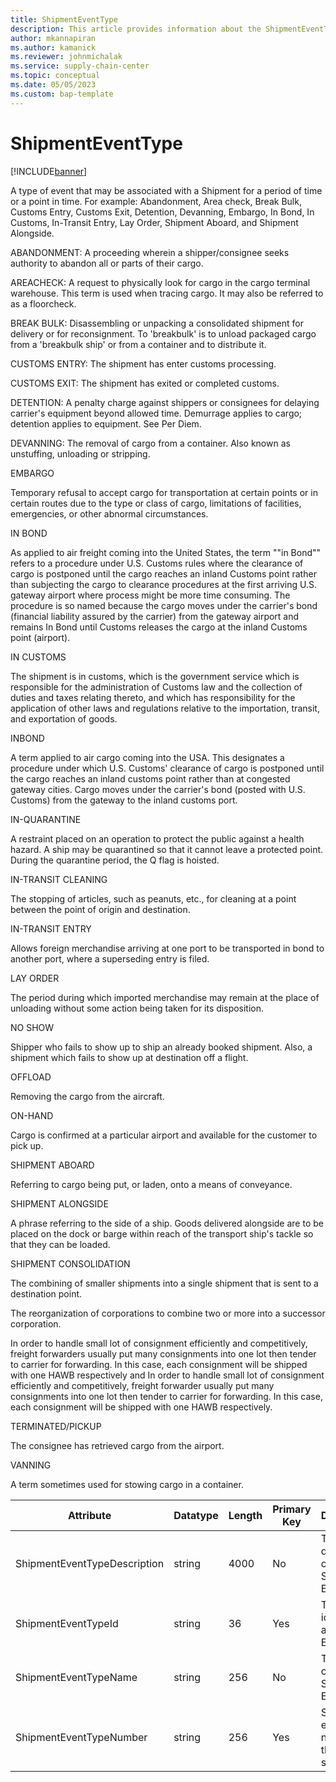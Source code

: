 ```yaml
---
title: ShipmentEventType
description: This article provides information about the ShipmentEventType entity.
author: mkannapiran
ms.author: kamanick
ms.reviewer: johnmichalak
ms.service: supply-chain-center
ms.topic: conceptual
ms.date: 05/05/2023
ms.custom: bap-template
---
```


# **ShipmentEventType**

[!INCLUDE[banner](../../includes/banner.md)]

A type of event that may be associated with a Shipment for a period of time or a point in time. For example: Abandonment, Area check, Break Bulk, Customs Entry, Customs Exit, Detention, Devanning, Embargo, In Bond, In Customs, In-Transit Entry, Lay Order, Shipment Aboard, and Shipment Alongside.

ABANDONMENT: A proceeding wherein a shipper/consignee seeks authority to abandon all or parts of their cargo.

AREACHECK: A request to physically look for cargo in the cargo terminal warehouse. This term is used when tracing cargo. It may also be referred to as a floorcheck.

BREAK BULK: Disassembling or unpacking a consolidated shipment for delivery or for reconsignment. To 'breakbulk' is to unload packaged cargo from a 'breakbulk ship' or from a container and to distribute it.

CUSTOMS ENTRY: The shipment has enter customs processing.

CUSTOMS EXIT: The shipment has exited or completed customs.

DETENTION: A penalty charge against shippers or consignees for delaying carrier's equipment beyond allowed time. Demurrage applies to cargo; detention applies to equipment. See Per Diem.

DEVANNING: The removal of cargo from a container. Also known as unstuffing, unloading or stripping.

EMBARGO

Temporary refusal to accept cargo for transportation at certain points or in certain routes due to the type or class of cargo, limitations of facilities, emergencies, or other abnormal circumstances.

IN BOND

As applied to air freight coming into the United States, the term ""in Bond"" refers to a procedure under U.S. Customs rules where the clearance of cargo is postponed until the cargo reaches an inland Customs point rather than subjecting the cargo to clearance procedures at the first arriving U.S. gateway airport where process might be more time consuming. The procedure is so named because the cargo moves under the carrier's bond (financial liability assured by the carrier) from the gateway airport and remains In Bond until Customs releases the cargo at the inland Customs point (airport).

IN CUSTOMS

The shipment is in customs, which is the government service which is responsible for the administration of Customs law and the collection of duties and taxes relating thereto, and which has responsibility for the application of other laws and regulations relative to the importation, transit, and exportation of goods.

INBOND

A term applied to air cargo coming into the USA. This designates a procedure under which U.S. Customs' clearance of cargo is postponed until the cargo reaches an inland customs point rather than at congested gateway cities. Cargo moves under the carrier's bond (posted with U.S. Customs) from the gateway to the inland customs port.

IN-QUARANTINE

A restraint placed on an operation to protect the public against a health hazard. A ship may be quarantined so that it cannot leave a protected point. During the quarantine period, the Q flag is hoisted.

IN-TRANSIT CLEANING

The stopping of articles, such as peanuts, etc., for cleaning at a point between the point of origin and destination.

IN-TRANSIT ENTRY

Allows foreign merchandise arriving at one port to be transported in bond to another port, where a superseding entry is filed.

LAY ORDER

The period during which imported merchandise may remain at the place of unloading without some action being taken for its disposition.

NO SHOW

Shipper who fails to show up to ship an already booked shipment. Also, a shipment which fails to show up at destination off a flight.

OFFLOAD

Removing the cargo from the aircraft.

ON-HAND

Cargo is confirmed at a particular airport and available for the customer to pick up.

SHIPMENT ABOARD

Referring to cargo being put, or laden, onto a means of conveyance.

SHIPMENT ALONGSIDE

A phrase referring to the side of a ship. Goods delivered alongside are to be placed on the dock or barge within reach of the transport ship's tackle so that they can be loaded.

SHIPMENT CONSOLIDATION

The combining of smaller shipments into a single shipment that is sent to a destination point.

The reorganization of corporations to combine two or more into a successor corporation.

In order to handle small lot of consignment efficiently and competitively, freight forwarders usually put many consignments into one lot then tender to carrier for forwarding. In this case, each consignment will be shipped with one HAWB respectively and In order to handle small lot of consignment efficiently and competitively, freight forwarder usually put many consignments into one lot then tender to carrier for forwarding. In this case, each consignment will be shipped with one HAWB respectively.

TERMINATED/PICKUP

The consignee has retrieved cargo from the airport.

VANNING

A term sometimes used for stowing cargo in a container.


|	Attribute	|	Datatype	|	Length	|	Primary Key	|	Description	|
|---------------|--------|------|----------|-----------|
|	ShipmentEventTypeDescription	|	string	|	4000	|	No	|	The description of a Shipment Event Type.	|
|	ShipmentEventTypeId	|	string	|	36	|	Yes	|	The unique identifier of a Shipment Event Type.	|
|	ShipmentEventTypeName	|	string	|	256	|	No	|	The name of a Shipment Event Type.	|
|	ShipmentEventTypeNumber	|	string	|	256	|	Yes	|	Shipment event type number of the shipment	|
